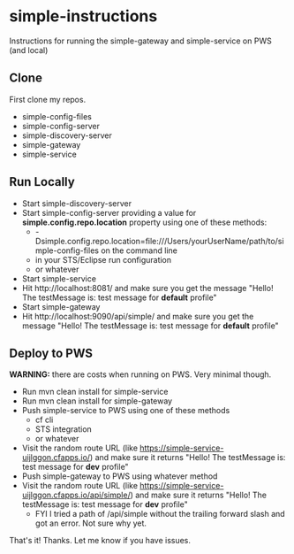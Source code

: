 # simple-instructions
Instructions for running the simple-gateway and simple-service on PWS (and local)

## Clone
First clone my repos.
- simple-config-files
- simple-config-server
- simple-discovery-server
- simple-gateway
- simple-service

## Run Locally
- Start simple-discovery-server
- Start simple-config-server providing a value for **simple.config.repo.location** property using one of these methods:
    * -Dsimple.config.repo.location=file:///Users/yourUserName/path/to/simple-config-files on the command line
    * in your STS/Eclipse run configuration
    * or whatever
- Start simple-service
- Hit http://localhost:8081/ and make sure you get the message "Hello! The testMessage is: test message for **default** profile"
- Start simple-gateway
- Hit http://localhost:9090/api/simple/ and make sure you get the message "Hello! The testMessage is: test message for **default** profile"

## Deploy to PWS
**WARNING:** there are costs when running on PWS.  Very minimal though.
- Run mvn clean install for simple-service
- Run mvn clean install for simple-gateway
- Push simple-service to PWS using one of these methods
    * cf cli
    * STS integration
    * or whatever
- Visit the random route URL (like https://simple-service-uijlggon.cfapps.io/) and make sure it returns "Hello! The testMessage is: test message for **dev** profile"
- Push simple-gateway to PWS using whatever method
- Visit the random route URL (like https://simple-service-uijlggon.cfapps.io/api/simple/) and make sure it returns "Hello! The testMessage is: test message for **dev** profile"
    * FYI I tried a path of /api/simple without the trailing forward slash and got an error.  Not sure why yet.

That's it!  Thanks.  Let me know if you have issues.

